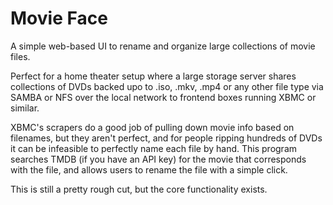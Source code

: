 # Movie Face

A simple web-based UI to rename and organize large collections of movie files.

Perfect for a home theater setup where a large storage server shares collections of DVDs backed upo to .iso, .mkv, .mp4 or any other file type via SAMBA or NFS over the local network to frontend boxes running XBMC or similar.

XBMC's scrapers do a good job of pulling down movie info based on filenames, but they aren't perfect, and for people ripping hundreds of DVDs it can be infeasible to perfectly name each file by hand.  This program searches TMDB (if you have an API key) for the movie that corresponds with the file, and allows users to rename the file with a simple click.

This is still a pretty rough cut, but the core functionality exists.
